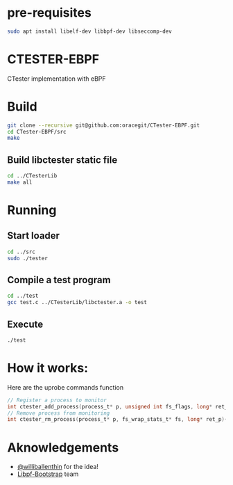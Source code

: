 
# pre-requisites

```bash
sudo apt install libelf-dev libbpf-dev libseccomp-dev
```
# CTESTER-EBPF
CTester implementation with eBPF 

# Build
```bash
git clone --recursive git@github.com:oracegit/CTester-EBPF.git
cd CTester-EBPF/src
make
```
## Build libctester static file
``` bash
cd ../CTesterLib
make all
```

# Running
## Start loader
``` bash
cd ../src
sudo ./tester
```
## Compile a test program
``` bash
cd ../test
gcc test.c ../CTesterLib/libctester.a -o test
```
## Execute
``` bash
./test
```

# How it works:

Here are the uprobe commands function
```C
// Register a process to monitor
int ctester_add_process(process_t* p, unsigned int fs_flags, long* ret_p){};
// Remove process from monitoring
int ctester_rm_process(process_t* p, fs_wrap_stats_t* fs, long* ret_p){};

```

# Aknowledgements
- [@williballenthin](https://twitter.com/williballenthin) for the idea!
- [Libpf-Bootstrap](https://github.com/libbpf/libbpf-bootstrap) team
